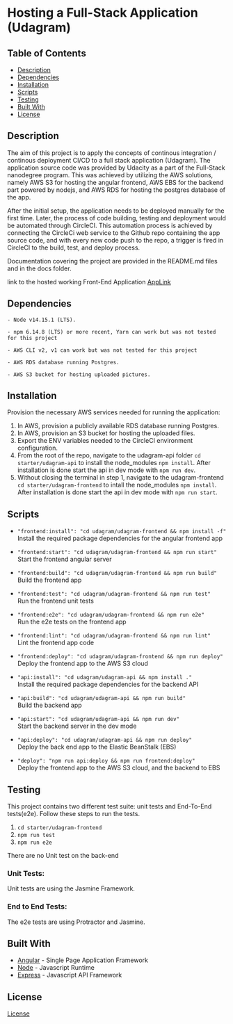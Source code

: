 # Hosting a Full-Stack Application (Udagram)


## Table of Contents
* [Description](#Descritpion)
* [Dependencies](#Dependencies)
* [Installation](#Installation)
* [Scripts](#Scripts)
* [Testing](#Testing)
* [Built With](<#Built with>)
* [License](#License)


## Description

The aim of this project is to apply the concepts of continous integration / continous deployment CI/CD to a full stack application (Udagram). The application source code was provided by Udacity as a part of the Full-Stack nanodegree program. 
This was achieved by utilizing the AWS solutions, namely AWS S3 for hosting the angular frontend, AWS EBS for the backend part powered by nodejs, and AWS RDS for hosting the postgres database of the app.

After the initial setup, the application needs to be deployed manually for the first time. Later, the process of code building, testing and deployment would be automated through CircleCI. This automation process is achieved by connecting the CircleCi web service to the Github repo containing the app source code, and with every new code push to the repo, a trigger is fired in CircleCI to the build, test, and deploy process.

Documentation covering the project are provided in the README.md files and in the docs folder.

 link to the hosted working Front-End Application [AppLink](http://udagram0126960145.s3-website-us-east-1.amazonaws.com/home)


## Dependencies

```
- Node v14.15.1 (LTS).

- npm 6.14.8 (LTS) or more recent, Yarn can work but was not tested for this project

- AWS CLI v2, v1 can work but was not tested for this project

- AWS RDS database running Postgres.

- AWS S3 bucket for hosting uploaded pictures.

```

## Installation

Provision the necessary AWS services needed for running the application:

1. In AWS, provision a publicly available RDS database running Postgres.
1. In AWS, provision an S3 bucket for hosting the uploaded files.
1. Export the ENV variables needed to the CircleCI environment configuration.
1. From the root of the repo, navigate to the udagram-api folder `cd starter/udagram-api` to install the node_modules `npm install`. After installation is done start the api in dev mode with `npm run dev`.
1. Without closing the terminal in step 1, navigate to the udagram-frontend `cd starter/udagram-frontend` to intall the node_modules `npm install`. After installation is done start the api in dev mode with `npm run start`.

## Scripts
- ```"frontend:install": "cd udagram/udagram-frontend && npm install -f"```  
Install the required package dependencies for the angular frontend app

- ```"frontend:start": "cd udagram/udagram-frontend && npm run start"```  
Start the frontend angular server

- ```"frontend:build": "cd udagram/udagram-frontend && npm run build"```  
Build the frontend app

- ```"frontend:test": "cd udagram/udagram-frontend && npm run test"```  
Run the frontend unit tests

- ```"frontend:e2e": "cd udagram/udagram-frontend && npm run e2e"```  
Run the e2e tests on the frontend app

- ```"frontend:lint": "cd udagram/udagram-frontend && npm run lint"```  
Lint the frontend app code

- ```"frontend:deploy": "cd udagram/udagram-frontend && npm run deploy"```  
Deploy the frontend app to the AWS S3 cloud

- ```"api:install": "cd udagram/udagram-api && npm install ."```  
Install the required package dependencies for the backend API

- ```"api:build": "cd udagram/udagram-api && npm run build"```  
Build the backend app

- ```"api:start": "cd udagram/udagram-api && npm run dev"```  
Start the backend server in the dev mode

- ```"api:deploy": "cd udagram/udagram-api && npm run deploy"```  
Deploy the back end app to the Elastic BeanStalk (EBS)

- ```"deploy": "npm run api:deploy && npm run frontend:deploy"```  
Deploy the frontend app to the AWS S3 cloud, and the backend to EBS

## Testing

This project contains two different test suite: unit tests and End-To-End tests(e2e). Follow these steps to run the tests.

1. `cd starter/udagram-frontend`
1. `npm run test`
1. `npm run e2e`

There are no Unit test on the back-end

### Unit Tests:

Unit tests are using the Jasmine Framework.

### End to End Tests:

The e2e tests are using Protractor and Jasmine.

## Built With

- [Angular](https://angular.io/) - Single Page Application Framework
- [Node](https://nodejs.org) - Javascript Runtime
- [Express](https://expressjs.com/) - Javascript API Framework

## License

[License](LICENSE.txt)
